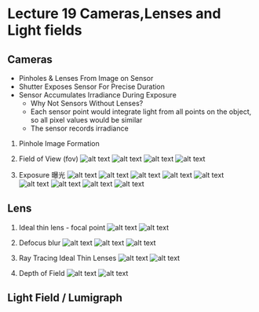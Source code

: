 # Lecture 19 Cameras,Lenses and Light fields

## Cameras
- Pinholes & Lenses From Image on Sensor
- Shutter Exposes Sensor For Precise Duration
- Sensor Accumulates Irradiance During Exposure
   - Why Not Sensors Without Lenses? 
   - Each sensor point would integrate light from all points on the object, so all pixel values would be similar
   - The sensor records irradiance

1. Pinhole Image Formation
2. Field of View (fov)
   ![alt text](image-170.png)
   ![alt text](image-171.png)
   ![alt text](image-172.png)
   ![alt text](image-173.png)

3. Exposure 曝光
   ![alt text](image-174.png)
   ![alt text](image-175.png)
   ![alt text](image-176.png)
   ![alt text](image-177.png)
   ![alt text](image-178.png)
   ![alt text](image-179.png)
   ![alt text](image-180.png)
   ![alt text](image-181.png)
   ![alt text](image-182.png)

## Lens

1. Ideal thin lens - focal point
   ![alt text](image-184.png)
   ![alt text](image-185.png)

2. Defocus blur
   ![alt text](image-186.png)
   ![alt text](image-187.png)
   ![alt text](image-188.png)

3. Ray Tracing Ideal Thin Lenses
   ![alt text](image-189.png)
   ![alt text](image-190.png)

4. Depth of Field
   ![alt text](image-191.png)
   ![alt text](image-193.png)

## Light Field / Lumigraph
